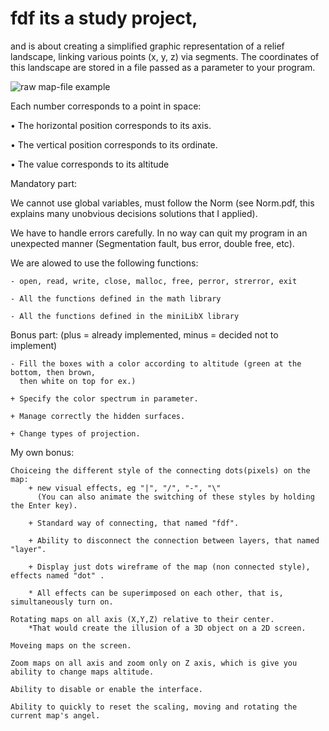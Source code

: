 # fdf its a study project,
and is about creating a simplified graphic representation of a relief landscape,
linking various points (x, y, z) via segments. 
The coordinates of this landscape are stored in a file passed as a parameter to your program.

![raw map-file example](https://github.com/roma4004/fdf/raw/master/img/map_example.png)

Each number corresponds to a point in space:

• The horizontal position corresponds to its axis.

• The vertical position corresponds to its ordinate.

• The value corresponds to its altitude


Mandatory part:

We cannot use global variables, must follow the Norm
  (see Norm.pdf, this explains many unobvious decisions solutions that I applied).
  
We have to handle errors carefully. In no way can quit my program in an unexpected
  manner (Segmentation fault, bus error, double free, etc).
  
We are alowed to use the following functions:

    - open, read, write, close, malloc, free, perror, strerror, exit
	
    - All the functions defined in the math library
	
    - All the functions defined in the miniLibX library
	

Bonus part: (plus = already implemented, minus = decided not to implement)
  
	- Fill the boxes with a color according to altitude (green at the bottom, then brown,
	  then white on top for ex.)

	+ Specify the color spectrum in parameter.

	+ Manage correctly the hidden surfaces.

	+ Change types of projection.

My own bonus:

	Choiceing the different style of the connecting dots(pixels) on the map:
		+ new visual effects, eg "|", "/", "-", "\" 
		  (You can also animate the switching of these styles by holding the Enter key).
		  
		+ Standard way of connecting, that named "fdf".
		
		+ Ability to disconnect the connection between layers, that named "layer".
		
		+ Display just dots wireframe of the map (non connected style), effects named "dot" .
		
		* All effects can be superimposed on each other, that is, simultaneously turn on.
			
	Rotating maps on all axis (X,Y,Z) relative to their center. 
		*That would create the illusion of a 3D object on a 2D screen.
		
	Moveing maps on the screen. 
	
	Zoom maps on all axis and zoom only on Z axis, which is give you ability to change maps altitude.
	
	Ability to disable or enable the interface.
	
	Ability to quickly to reset the scaling, moving and rotating the current map's angel.
	
	
	
